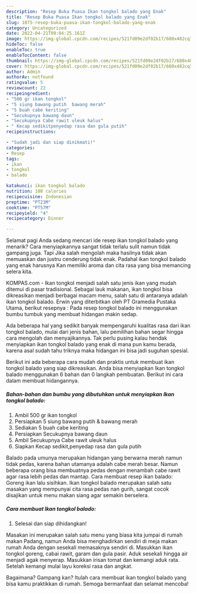 ```yaml
---
description: "Resep Buka Puasa Ikan tongkol balado yang Enak"
title: "Resep Buka Puasa Ikan tongkol balado yang Enak"
slug: 1075-resep-buka-puasa-ikan-tongkol-balado-yang-enak
category: Uncategorized
date: 2022-04-21T09:04:25.161Z
image: https://img-global.cpcdn.com/recipes/521fd09e2df02b17/680x482cq70/ikan-tongkol-balado-foto-resep-utama.jpg
hideToc: false
enableToc: true
enableTocContent: false
thumbnail: https://img-global.cpcdn.com/recipes/521fd09e2df02b17/680x482cq70/ikan-tongkol-balado-foto-resep-utama.jpg
cover: https://img-global.cpcdn.com/recipes/521fd09e2df02b17/680x482cq70/ikan-tongkol-balado-foto-resep-utama.jpg
author: Admin
authorAv: notfound
ratingvalue: 5
reviewcount: 22
recipeingredient:
- "500 gr ikan tongkol"
- "5 siung bawang putih  bawang merah"
- "5 buah cabe keriting"
- "Secukupnya bawang daun"
- "Secukupnya Cabe rawit uleuk halus"
- " Kecap sedikitpenyedap rasa dan gula putih"
recipeinstructions:

- "Sudah jadi dan siap dinikmati!"
categories:
- Resep
tags:
- ikan
- tongkol
- balado

katakunci: ikan tongkol balado 
nutrition: 108 calories
recipecuisine: Indonesian
preptime: "PT23M"
cooktime: "PT57M"
recipeyield: "4"
recipecategory: Dinner

---
```



Selamat pagi Anda sedang mencari ide resep ikan tongkol balado yang menarik? Cara menyiapkannya sangat tidak terlalu sulit namun tidak gampang juga. Tapi Jika salah mengolah maka hasilnya tidak akan memuaskan dan justru cenderung tidak enak. Padahal ikan tongkol balado yang enak harusnya Kan memiliki aroma dan cita rasa yang bisa memancing selera kita.


KOMPAS.com - Ikan tongkol menjadi salah satu jenis ikan yang mudah ditemui di pasar tradisional. Sebagai lauk makanan, ikan tongkol bisa dikreasikan menjadi berbagai macam menu, salah satu di antaranya adalah ikan tongkol balado. Erwin yang diterbitkan oleh PT Gramedia Pustaka Utama, berikut resepnya : Pada resep tongkol balado ini menggunakan bumbu tumbuk yang membuat hidangan makin sedap.

Ada beberapa hal yang sedikit banyak mempengaruhi kualitas rasa dari ikan tongkol balado, mulai dari jenis bahan, lalu pemilihan bahan segar hingga cara mengolah dan menyajikannya. Tak perlu pusing kalau hendak menyiapkan ikan tongkol balado yang enak di mana pun kamu berada, karena asal sudah tahu triknya maka hidangan ini bisa jadi suguhan spesial.


Berikut ini ada beberapa cara mudah dan praktis untuk membuat ikan tongkol balado yang siap dikreasikan. Anda bisa menyiapkan Ikan tongkol balado menggunakan 6 bahan dan 0 langkah pembuatan. Berikut ini cara dalam membuat hidangannya.

<!--inarticleads1-->

##### Bahan-bahan dan bumbu yang dibutuhkan untuk menyiapkan Ikan tongkol balado:

1. Ambil 500 gr ikan tongkol
1. Persiapkan 5 siung bawang putih &amp; bawang merah
1. Sediakan 5 buah cabe keriting
1. Persiapkan Secukupnya bawang daun
1. Ambil Secukupnya Cabe rawit uleuk halus
1. Siapkan  Kecap sedikit,penyedap rasa dan gula putih


Balado pada umunya merupakan hidangan yang berwarna merah namun tidak pedas, karena bahan utamanya adalah cabe merah besar. Namun beberapa orang bisa membuatnya pedas dengan menambah cabe rawit agar rasa lebih pedas dan mantap. Cara membuat resep ikan balado: Goreng ikan lalu sisihkan. Ikan tongkol balado merupakan salah satu masakan yang mempunyai cita rasa pedas nan gurih, sangat cocok disajikan untuk menu makan siang agar semakin berselera. 

<!--inarticleads2-->

##### Cara membuat Ikan tongkol balado:


1. Selesai dan siap dihidangkan!

Masakan ini merupakan salah satu menu yang biasa kita jumpai di rumah makan Padang, namun Anda bisa menghadirkan sendiri di meja makan rumah Anda dengan sesekali memasaknya sendiri di. Masukkan ikan tongkol goreng, cabai rawit, garam dan gula pasir. Aduk sesekali hingga air menjadi agak menyerap. Masukkan irisan tomat dan kemangi aduk rata. Setelah kemangi mulai layu koreksi rasa dan angkat. 

Bagaimana? Gampang kan? Itulah cara membuat ikan tongkol balado yang bisa kamu praktikkan di rumah. Semoga bermanfaat dan selamat mencoba!
